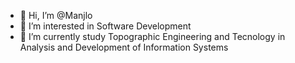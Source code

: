 - 👋 Hi, I’m @Manjlo
- 👀 I’m interested in Software Development
- 🌱 I’m currently study Topographic Engineering and Tecnology in Analysis and Development of Information Systems

